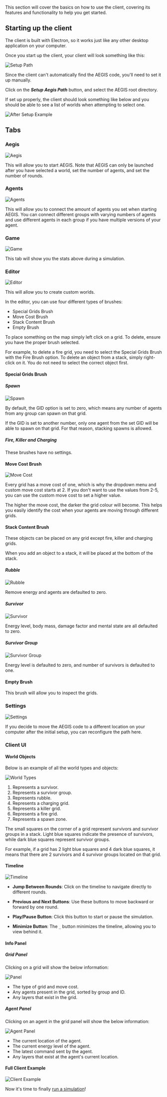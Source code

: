 This section will cover the basics on how to use the client, covering its 
features and functionality to help you get started.

## Starting up the client

The client is built with Electron, so it works just like any other 
desktop application on your computer.

Once you start up the client, your client will look something like this:

![Setup Path](../assets/setup_path.png)

Since the client can't automatically find the AEGIS code, you'll need
to set it up manually.

Click on the ***Setup Aegis Path*** button, and select the AEGIS root directory. 

If set up properly, the client should look something like below and you should be able to see
a list of worlds when attempting to select one.

![After Setup Example](../assets/after_setup_example.png)

## Tabs

### Aegis 

![Aegis](../assets/aegis.png)

This will allow you to start AEGIS. Note that AEGIS can only be launched after you 
have selected a world, set the number of agents, and set the number of rounds.

### Agents

![Agents](../assets/agents.png)

This will allow you to connect the amount of agents you set when starting AEGIS.
You can connect different groups with varying numbers of agents and use different
agents in each group if you have multiple versions of your agent.

### Game

![Game](../assets/game.png)

This tab will show you the stats above during a simulation.

### Editor

![Editor](../assets/editor.png)

This will allow you to create custom worlds.

In the editor, you can use four different types of brushes:

- Special Grids Brush
- Move Cost Brush
- Stack Content Brush
- Empty Brush

To place something on the map simply left click on a grid. To delete,
ensure you have the proper brush selected.

For example, to delete a fire grid, you need to select the Special
Grids Brush with the Fire Brush option.
To delete an object from a stack, simply right-click on it. You do not
need to select the correct object first.

#### Special Grids Brush

##### Spawn

![Spawn](../assets/spawn.png)

By default, the GID option is set to zero, which means any number of agents from any group
can spawn on that grid.

If the GID is set to another number, only one agent from the set GID will be able to
spawn on that grid. For that reason, stacking spawns is allowed.

##### Fire, Killer and Charging

These brushes have no settings.

#### Move Cost Brush

![Move Cost](../assets/move_cost.png)

Every grid has a move cost of one, which is why the dropdown menu and custom move cost starts at 2.
If you don't want to use the values from 2-5, you can use the custom move cost to set a higher value.

The higher the move cost, the darker the grid colour will become. This helps you easily
identify the cost when your agents are moving through different grids.

#### Stack Content Brush

These objects can be placed on any grid except fire, killer and charging grids.

When you add an object to a stack, it will be placed at the bottom of the stack.

##### Rubble

![Rubble](../assets/rubble.png)

Remove energy and agents are defaulted to zero.

##### Survivor

![Survivor](../assets/survivor.png)

Energy level, body mass, damage factor and mental state are all defaulted to zero.

##### Survivor Group

![Survivor Group](../assets/survivor_group.png)

Energy level is defaulted to zero, and number of survivors is defaulted to one.

#### Empty Brush

This brush will allow you to inspect the grids.

### Settings

![Settings](../assets/settings.png)

If you decide to move the AEGIS code to a different location on your computer after 
the initial setup, you can reconfigure the path here.

### Client UI 

#### World Objects

Below is an example of all the world types and objects:

![World Types](../assets/world_types.png)

1. Represents a survivor.
2. Represents a survivor group.
3. Represents rubble.
4. Represents a charging grid.
5. Represents a killer grid.
6. Represents a fire grid.
7. Represents a spawn zone.

The small squares on the corner of a grid represent survivors and survivor groups in a stack. Light blue squares 
indicate the presence of survivors, while dark blue squares represent survivor groups.

For example, if a grid has 2 light blue squares and 4 dark blue squares, it means that there are 2 survivors
and 4 survivor groups located on that grid.

#### Timeline

![Timeline](../assets/timeline.png)

- **Jump Between Rounds**: Click on the timeline to navigate directly to different rounds.

- **Previous and Next Buttons**: Use these buttons to move backward or forward by one round.

- **Play/Pause Button**: Click this button to start or pause the simulation.

- **Minimize Button**: The `_` button minimizes the timeline, allowing you to view behind it.


#### Info Panel

##### Grid Panel

Clicking on a grid will show the below information:

![Panel](../assets/panel.png)

- The type of grid and move cost.
- Any agents present in the grid, sorted by group and ID.
- Any layers that exist in the grid.

##### Agent Panel

Clicking on an agent in the grid panel will show the below information:

![Agent Panel](../assets/agent_panel.png)

- The current location of the agent.
- The current energy level of the agent.
- The latest command sent by the agent.
- Any layers that exist at the agent's current location.

#### Full Client Example

![Client Example](../assets/client_example.png)

Now it's time to finally [run a simulation](running-aegis.md)!
